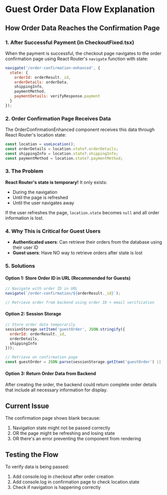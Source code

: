 # Guest Order Data Flow Explanation

## How Order Data Reaches the Confirmation Page

### 1. After Successful Payment (in CheckoutFixed.tsx)

When the payment is successful, the checkout page navigates to the order confirmation page using React Router's `navigate` function with state:

```javascript
navigate('/order-confirmation-enhanced', { 
  state: { 
    orderId: orderResult._id,
    orderDetails: orderData,
    shippingInfo,
    paymentMethod,
    paymentDetails: verifyResponse.payment
  }
});
```

### 2. Order Confirmation Page Receives Data

The OrderConfirmationEnhanced component receives this data through React Router's location state:

```javascript
const location = useLocation();
const orderDetails = location.state?.orderDetails;
const shippingInfo = location.state?.shippingInfo;
const paymentMethod = location.state?.paymentMethod;
```

### 3. The Problem

**React Router's state is temporary!** It only exists:
- During the navigation
- Until the page is refreshed
- Until the user navigates away

If the user refreshes the page, `location.state` becomes `null` and all order information is lost.

### 4. Why This is Critical for Guest Users

- **Authenticated users**: Can retrieve their orders from the database using their user ID
- **Guest users**: Have NO way to retrieve orders after state is lost

### 5. Solutions

#### Option 1: Store Order ID in URL (Recommended for Guests)
```javascript
// Navigate with order ID in URL
navigate(`/order-confirmation/${orderResult._id}`);

// Retrieve order from backend using order ID + email verification
```

#### Option 2: Session Storage
```javascript
// Store order data temporarily
sessionStorage.setItem('guestOrder', JSON.stringify({
  orderId: orderResult._id,
  orderDetails,
  shippingInfo
}));

// Retrieve on confirmation page
const guestOrder = JSON.parse(sessionStorage.getItem('guestOrder') || '{}');
```

#### Option 3: Return Order Data from Backend
After creating the order, the backend could return complete order details that include all necessary information for display.

## Current Issue

The confirmation page shows blank because:
1. Navigation state might not be passed correctly
2. OR the page might be refreshing and losing state
3. OR there's an error preventing the component from rendering

## Testing the Flow

To verify data is being passed:
1. Add console.log in checkout after order creation
2. Add console.log in confirmation page to check location.state
3. Check if navigation is happening correctly
